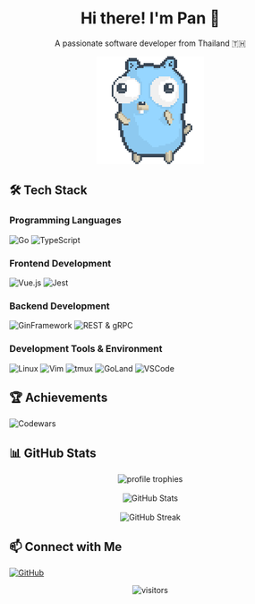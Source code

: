 <div align="center">
  <h1>Hi there! I'm Pan 👋</h1>
  <p>A passionate software developer from Thailand 🇹🇭</p>
  
  ![Dancing Gopher](./dancing-gopher.gif)
</div>

## 🛠️ Tech Stack

### Programming Languages
![Go](https://img.shields.io/badge/Go-00ADD8?style=for-the-badge&logo=Go&logoColor=white)
![TypeScript](https://img.shields.io/badge/TypeScript-3178C6?style=for-the-badge&logo=TypeScript&logoColor=white)

### Frontend Development
![Vue.js](https://img.shields.io/badge/Vue.js-4FC08D?style=for-the-badge&logo=Vue.js&logoColor=white)
![Jest](https://img.shields.io/badge/Jest-8B0000?style=for-the-badge&logo=Jest&logoColor=white)

### Backend Development
![GinFramework](https://img.shields.io/badge/Gin-00ADD8?style=for-the-badge&logo=Go&logoColor=white)
![REST](https://img.shields.io/badge/REST_APIs-009688?style=for-the-badge&logo=fastapi&logoColor=white) & gRPC

### Development Tools & Environment
![Linux](https://img.shields.io/badge/Linux-FCC624?style=for-the-badge&logo=Linux&logoColor=black)
![Vim](https://img.shields.io/badge/Vim-019733?style=for-the-badge&logo=Vim&logoColor=white)
![tmux](https://img.shields.io/badge/tmux-1BB91F?style=for-the-badge&logo=tmux&logoColor=white)
![GoLand](https://img.shields.io/badge/GoLand-000000?style=for-the-badge&logo=GoLand&logoColor=white)
![VSCode](https://img.shields.io/badge/VSCode-007ACC?style=for-the-badge&logo=Visual%20Studio%20Code&logoColor=white)

## 🏆 Achievements
![Codewars](https://www.codewars.com/users/kidpeterpan/badges/large)

## 📊 GitHub Stats

<div align="center">
  <img src="https://github-profile-trophy.vercel.app/?username=kidpeterpan&row=1&column=6&margin-h=8&theme=darkhub&count_private=true&margin-w=15&no-frame=true" alt="profile trophies" />
  <br /><br />
  <img src="https://github-readme-stats.vercel.app/api?username=kidpeterpan&show_icons=true&hide_border=true&theme=dark" alt="GitHub Stats" />
  <br /><br />
  <img src="https://github-readme-streak-stats.herokuapp.com/?user=kidpeterpan&theme=dark&hide_border=true" alt="GitHub Streak" />
</div>

## 📫 Connect with Me
[![GitHub](https://img.shields.io/badge/GitHub-100000?style=for-the-badge&logo=github&logoColor=white)](https://github.com/kidpeterpan)

<div align="center">
  <img src="https://visitor-badge.laobi.icu/badge?page_id=kidpeterpan.kidpeterpan" alt="visitors" />
</div>

<!--
## 🌱 Currently Learning
- Advanced Go patterns and microservices architecture
- System Design and scalability
- Some of React Native

[![LinkedIn](https://img.shields.io/badge/LinkedIn-0077B5?style=for-the-badge&logo=linkedin&logoColor=white)](Your-LinkedIn-URL)
Badge references: https://simpleicons.org/
-->
